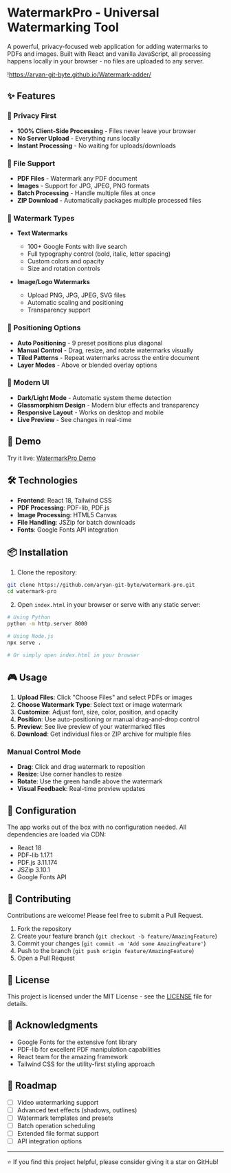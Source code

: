 # WatermarkPro - Universal Watermarking Tool

A powerful, privacy-focused web application for adding watermarks to PDFs and images. Built with React and vanilla JavaScript, all processing happens locally in your browser - no files are uploaded to any server.

!https://aryan-git-byte.github.io/Watermark-adder/

## ✨ Features

### 🔐 Privacy First
- **100% Client-Side Processing** - Files never leave your browser
- **No Server Upload** - Everything runs locally
- **Instant Processing** - No waiting for uploads/downloads

### 📄 File Support
- **PDF Files** - Watermark any PDF document
- **Images** - Support for JPG, JPEG, PNG formats
- **Batch Processing** - Handle multiple files at once
- **ZIP Download** - Automatically packages multiple processed files

### 🎨 Watermark Types
- **Text Watermarks**
  - 100+ Google Fonts with live search
  - Full typography control (bold, italic, letter spacing)
  - Custom colors and opacity
  - Size and rotation controls

- **Image/Logo Watermarks**
  - Upload PNG, JPG, JPEG, SVG files
  - Automatic scaling and positioning
  - Transparency support

### 🎯 Positioning Options
- **Auto Positioning** - 9 preset positions plus diagonal
- **Manual Control** - Drag, resize, and rotate watermarks visually
- **Tiled Patterns** - Repeat watermarks across the entire document
- **Layer Modes** - Above or blended overlay options

### 🌙 Modern UI
- **Dark/Light Mode** - Automatic system theme detection
- **Glassmorphism Design** - Modern blur effects and transparency
- **Responsive Layout** - Works on desktop and mobile
- **Live Preview** - See changes in real-time

## 🚀 Demo

Try it live: [WatermarkPro Demo](https://aryan-git-byte.github.io/watermark-pro)

## 🛠️ Technologies

- **Frontend**: React 18, Tailwind CSS
- **PDF Processing**: PDF-lib, PDF.js
- **Image Processing**: HTML5 Canvas
- **File Handling**: JSZip for batch downloads
- **Fonts**: Google Fonts API integration

## 📦 Installation

1. Clone the repository:
```bash
git clone https://github.com/aryan-git-byte/watermark-pro.git
cd watermark-pro
```

2. Open `index.html` in your browser or serve with any static server:
```bash
# Using Python
python -m http.server 8000

# Using Node.js
npx serve .

# Or simply open index.html in your browser
```

## 🎮 Usage

1. **Upload Files**: Click "Choose Files" and select PDFs or images
2. **Choose Watermark Type**: Select text or image watermark
3. **Customize**: Adjust font, size, color, position, and opacity
4. **Position**: Use auto-positioning or manual drag-and-drop control
5. **Preview**: See live preview of your watermarked files
6. **Download**: Get individual files or ZIP archive for multiple files

### Manual Control Mode
- **Drag**: Click and drag watermark to reposition
- **Resize**: Use corner handles to resize
- **Rotate**: Use the green handle above the watermark
- **Visual Feedback**: Real-time preview updates

## 🔧 Configuration

The app works out of the box with no configuration needed. All dependencies are loaded via CDN:

- React 18
- PDF-lib 1.17.1
- PDF.js 3.11.174
- JSZip 3.10.1
- Google Fonts API

## 🤝 Contributing

Contributions are welcome! Please feel free to submit a Pull Request.

1. Fork the repository
2. Create your feature branch (`git checkout -b feature/AmazingFeature`)
3. Commit your changes (`git commit -m 'Add some AmazingFeature'`)
4. Push to the branch (`git push origin feature/AmazingFeature`)
5. Open a Pull Request

## 📝 License

This project is licensed under the MIT License - see the [LICENSE](LICENSE) file for details.

## 🙏 Acknowledgments

- Google Fonts for the extensive font library
- PDF-lib for excellent PDF manipulation capabilities
- React team for the amazing framework
- Tailwind CSS for the utility-first styling approach



## 🔮 Roadmap

- [ ] Video watermarking support
- [ ] Advanced text effects (shadows, outlines)
- [ ] Watermark templates and presets
- [ ] Batch operation scheduling
- [ ] Extended file format support
- [ ] API integration options

---

⭐ If you find this project helpful, please consider giving it a star on GitHub!
